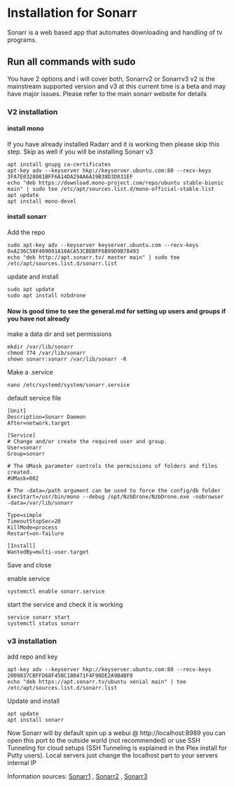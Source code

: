 # Installation for Sonarr
Sonarr is a web based app that automates downloading and handling of tv programs. 
## Run all commands with sudo 

You have 2 options and i will cover both, Sonarrv2 or Sonarrv3 v2 is the mainstream supported version and v3 at this current time is a beta and may have major issues. Please refer to the main sonarr website for details

### V2 installation

#### install mono
If you have already installed Radarr and it is working then please skip this step. Skip as well if you will be installing Sonarr v3
```
apt install gnupg ca-certificates
apt-key adv --keyserver hkp://keyserver.ubuntu.com:80 --recv-keys 3FA7E0328081BFF6A14DA29AA6A19B38D3D831EF
echo "deb https://download.mono-project.com/repo/ubuntu stable-bionic main" | sudo tee /etc/apt/sources.list.d/mono-official-stable.list
apt update
apt install mono-devel
```
#### install sonarr
Add the repo
```
sudo apt-key adv --keyserver keyserver.ubuntu.com --recv-keys 0xA236C58F409091A18ACA53CBEBFF6B99D9B78493
echo "deb http://apt.sonarr.tv/ master main" | sudo tee /etc/apt/sources.list.d/sonarr.list
```

update and install
```
sudo apt update
sudo apt install nzbdrone 
```

#### Now is good time to see the general.md for setting up users and groups if you have not already

make a data dir and set permissions
```
mkdir /var/lib/sonarr
chmod 774 /var/lib/sonarr
shown sonarr:sonarr /var/lib/sonarr -R
```

Make a .service 
```
nano /etc/systemd/system/sonarr.service
```

default service file
```
[Unit]
Description=Sonarr Daemon
After=network.target

[Service]
# Change and/or create the required user and group.
User=sonarr
Group=sonarr

# The UMask parameter controls the permissions of folders and files created.
#UMask=002

# The -data=/path argument can be used to force the config/db folder
ExecStart=/usr/bin/mono --debug /opt/NzbDrone/NzbDrone.exe -nobrowser -data=/var/lib/sonarr

Type=simple
TimeoutStopSec=20
KillMode=process
Restart=on-failure

[Install]
WantedBy=multi-user.target
```
Save and close

enable service 
```
systemctl enable sonarr.service
```

start the service and check it is working
```
service sonarr start
systemctl status sonarr
```

### v3 installation

add repo and key
```
apt-key adv --keyserver hkp://keyserver.ubuntu.com:80 --recv-keys 2009837CBFFD68F45BC180471F4F90DE2A9B4BF8
echo "deb https://apt.sonarr.tv/ubuntu xenial main" | tee /etc/apt/sources.list.d/sonarr.list
```

Update and install
```
apt update
apt install sonarr
```

Now Sonarr will by default spin up a webui @ http://localhost:8989 you can open this port to the outside world (not recommended) or use SSH Tunneling for cloud setups (SSH Tunneling is explained in the Plex install for Putty users). Local servers just change the localhost part to your servers internal IP


Information sources: [Sonarr1](https://github.com/Sonarr/Sonarr/wiki/Installation) , [Sonarr2](https://github.com/Sonarr/Sonarr/wiki/Autostart-on-Linux) , [Sonarr3](https://sonarr.tv/#downloads-v3-linux-ubuntu)
